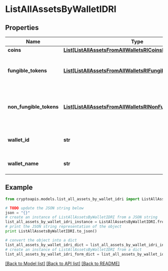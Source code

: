 # ListAllAssetsByWalletIDRI


## Properties
Name | Type | Description | Notes
------------ | ------------- | ------------- | -------------
**coins** | [**List[ListAllAssetsFromAllWalletsRICoinsInner]**](ListAllAssetsFromAllWalletsRICoinsInner.md) |  | 
**fungible_tokens** | [**List[ListAllAssetsFromAllWalletsRIFungibleTokensInner]**](ListAllAssetsFromAllWalletsRIFungibleTokensInner.md) | Represents fungible tokens&#39;es detailed information | 
**non_fungible_tokens** | [**List[ListAllAssetsFromAllWalletsRINonFungibleTokensInner]**](ListAllAssetsFromAllWalletsRINonFungibleTokensInner.md) | Represents non-fungible tokens&#39;es detailed information. | 
**wallet_id** | **str** | Defines the unique ID of the Wallet. | 
**wallet_name** | **str** | Represents the name of the wallet. | 

## Example

```python
from cryptoapis.models.list_all_assets_by_wallet_idri import ListAllAssetsByWalletIDRI

# TODO update the JSON string below
json = "{}"
# create an instance of ListAllAssetsByWalletIDRI from a JSON string
list_all_assets_by_wallet_idri_instance = ListAllAssetsByWalletIDRI.from_json(json)
# print the JSON string representation of the object
print ListAllAssetsByWalletIDRI.to_json()

# convert the object into a dict
list_all_assets_by_wallet_idri_dict = list_all_assets_by_wallet_idri_instance.to_dict()
# create an instance of ListAllAssetsByWalletIDRI from a dict
list_all_assets_by_wallet_idri_form_dict = list_all_assets_by_wallet_idri.from_dict(list_all_assets_by_wallet_idri_dict)
```
[[Back to Model list]](../README.md#documentation-for-models) [[Back to API list]](../README.md#documentation-for-api-endpoints) [[Back to README]](../README.md)


